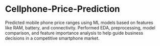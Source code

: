 # Cellphone-Price-Prediction
Predicted mobile phone price ranges using ML models based on features like RAM, battery, and connectivity. Performed EDA, preprocessing, model comparison, and feature importance analysis to help guide business decisions in a competitive smartphone market.
